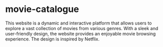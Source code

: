 # movie-catalogue
This website is a dynamic and interactive platform that allows users to explore a vast collection of movies from various genres. With a sleek and user-friendly design, the website provides an enjoyable movie browsing experience. The design is inspired by Netflix.  
